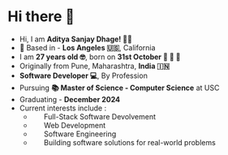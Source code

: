 # Hi there 👋 

<ul class="card-list">
    <li>Hi, I am <b class="important-info">Aditya Sanjay Dhage! 👋🏻</b></li>
    <li><b class="important-info">📍</b class="important-info"> Based in - <b class="important-info">Los Angeles 🇺🇸</b>, California</li>
    <li>I am <b class="important-info">27 years old 🤓</b>, born on <b class="important-info">31st October 🎂 🎃 👻</b></li>
    <li>Originally from Pune, Maharashtra, <b class="important-info">India 🇮🇳</b></li>
    <li><b class="important-info">Software Developer 💻</b>, By Profession</li>
    <li>Pursuing <b class="important-info">📚 Master of Science - Computer Science</b> at USC</li>
    <li>Graduating - <b class="important-info">December 2024</b></li>
    <li>Current interests include :
        <ul>
            <li style="padding-left: 1.5rem; list-style: circle;">Full-Stack Software Devolvement</li>
            <li style="padding-left: 1.5rem; list-style: circle">Web Development</li>
            <li style="padding-left: 1.5rem; list-style: circle;">Software Engineering</li>
            <li style="padding-left: 1.5rem; list-style: circle;">Building software solutions for real-world problems</li>
        </ul>
    </li>
</ul>


<!--
**adi-sd/adi-sd** is a ✨ _special_ ✨ repository because its `README.md` (this file) appears on your GitHub profile.

Here are some ideas to get you started:

- 🔭 I’m currently working on ...
- 🌱 I’m currently learning ...
- 👯 I’m looking to collaborate on ...
- 🤔 I’m looking for help with ...
- 💬 Ask me about ...
- 📫 How to reach me: ...
- 😄 Pronouns: ...
- ⚡ Fun fact: ...
-->
